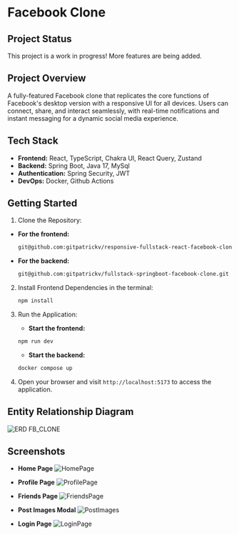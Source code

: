 # Facebook Clone

## Project Status

This project is a work in progress!
More features are being added.

## Project Overview

A fully-featured Facebook clone that replicates the core functions of Facebook's desktop version with a responsive UI for all devices. Users can connect, share, and interact seamlessly, with real-time notifications and instant messaging for a dynamic social media experience.

## Tech Stack

- **Frontend:** React, TypeScript, Chakra UI, React Query, Zustand
- **Backend:** Spring Boot, Java 17, MySql
- **Authentication:** Spring Security, JWT
- **DevOps:** Docker, Github Actions

## Getting Started

1. Clone the Repository:

- **For the frontend:**
    ```bash
    git@github.com:gitpatrickv/responsive-fullstack-react-facebook-clone.git
    ```
- **For the backend:**
    ```bash
    git@github.com:gitpatrickv/fullstack-springboot-facebook-clone.git
    ```
2. Install Frontend Dependencies in the terminal:
   ```bash
   npm install
   ```

3. Run the Application:
    - **Start the frontend:**
    ```bash
    npm run dev
    ```

    - **Start the backend:**
    ```bash
    docker compose up
    ```

4. Open your browser and visit `http://localhost:5173` to access the application.


## Entity Relationship Diagram

![ERD FB_CLONE](https://github.com/user-attachments/assets/8c4a280a-bfd4-4109-b1cb-9f7b898205df)

## Screenshots
- **Home Page**
![HomePage](https://github.com/user-attachments/assets/fd32ea52-f35b-48c2-b42c-790ded42ac28)


- **Profile Page**
![ProfilePage](https://github.com/user-attachments/assets/82cb6e0f-ceed-4e35-a257-59c663361964)


- **Friends Page**
![FriendsPage](https://github.com/user-attachments/assets/ea51bb74-7a85-4512-8175-6df5a01a4c6d)


- **Post Images Modal**
![PostImages](https://github.com/user-attachments/assets/8422f71e-87c3-4ad6-861d-d83b719bcdbe)


- **Login Page**
![LoginPage](https://github.com/user-attachments/assets/6f732ba8-8d83-41f3-8722-644a9df85d1c)


